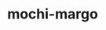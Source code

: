 ---
title: "mochi-margo"
layout: cache
categories: [package, develop]
meta: {"versions": ["0.15.0"], "compilers": ["gcc@=11.1.0", "gcc@=11.4.0", "gcc@=9.4.0", "oneapi@=2023.2.0", "oneapi@=2024.0.0"], "oss": ["ubuntu20.04", "ubuntu22.04"], "platforms": ["linux"], "targets": ["aarch64", "neoverse_v1", "neoverse_v2", "ppc64le", "x86_64_v3"], "stacks": ["data-vis-sdk", "e4s", "e4s-aarch64", "e4s-neoverse-v2", "e4s-neoverse_v1", "e4s-oneapi", "e4s-power", "root"], "num_specs": 12, "num_specs_by_stack": {"e4s-neoverse_v1": 1, "root": 12, "e4s-power": 2, "data-vis-sdk": 2, "e4s": 2, "e4s-oneapi": 2, "e4s-aarch64": 2, "e4s-neoverse-v2": 1}}
spec_details: [{"hash": "nivh3f425mdof73asbavwuki34kgepvu", "compiler": "gcc@=11.4.0", "versions": ["0.15.0"], "os": "ubuntu20.04", "platform": "linux", "target": "neoverse_v1", "variants": ["build_system=autotools"], "stacks": ["e4s-neoverse_v1", "root"], "size": "-", "tarball": "https://binaries.spack.io/develop/build_cache/linux-ubuntu20.04-neoverse_v1/gcc-11.4.0/mochi-margo-0.15.0/linux-ubuntu20.04-neoverse_v1-gcc-11.4.0-mochi-margo-0.15.0-nivh3f425mdof73asbavwuki34kgepvu.spack"}, {"hash": "7ur47j545figwu2oq5tfdpdcecrlkazp", "compiler": "gcc@=9.4.0", "versions": ["0.15.0"], "os": "ubuntu20.04", "platform": "linux", "target": "ppc64le", "variants": ["build_system=autotools"], "stacks": ["e4s-power", "root"], "size": "-", "tarball": "https://binaries.spack.io/develop/build_cache/linux-ubuntu20.04-ppc64le/gcc-9.4.0/mochi-margo-0.15.0/linux-ubuntu20.04-ppc64le-gcc-9.4.0-mochi-margo-0.15.0-7ur47j545figwu2oq5tfdpdcecrlkazp.spack"}, {"hash": "ni7xoi2qf6md6k5xcxtl3cjcortgq3kx", "compiler": "gcc@=9.4.0", "versions": ["0.15.0"], "os": "ubuntu20.04", "platform": "linux", "target": "ppc64le", "variants": ["build_system=autotools"], "stacks": ["e4s-power", "root"], "size": "-", "tarball": "https://binaries.spack.io/develop/build_cache/linux-ubuntu20.04-ppc64le/gcc-9.4.0/mochi-margo-0.15.0/linux-ubuntu20.04-ppc64le-gcc-9.4.0-mochi-margo-0.15.0-ni7xoi2qf6md6k5xcxtl3cjcortgq3kx.spack"}, {"hash": "i44mv5e7oqwa43idfbbjvz42esz6zq4a", "compiler": "gcc@=11.1.0", "versions": ["0.15.0"], "os": "ubuntu20.04", "platform": "linux", "target": "x86_64_v3", "variants": ["build_system=autotools"], "stacks": ["root", "data-vis-sdk"], "size": "-", "tarball": "https://binaries.spack.io/develop/build_cache/linux-ubuntu20.04-x86_64_v3/gcc-11.1.0/mochi-margo-0.15.0/linux-ubuntu20.04-x86_64_v3-gcc-11.1.0-mochi-margo-0.15.0-i44mv5e7oqwa43idfbbjvz42esz6zq4a.spack"}, {"hash": "3s4pu6zvgeki6syfu656u5owbdmytk5m", "compiler": "gcc@=11.1.0", "versions": ["0.15.0"], "os": "ubuntu20.04", "platform": "linux", "target": "x86_64_v3", "variants": ["build_system=autotools"], "stacks": ["root", "data-vis-sdk"], "size": "-", "tarball": "https://binaries.spack.io/develop/build_cache/linux-ubuntu20.04-x86_64_v3/gcc-11.1.0/mochi-margo-0.15.0/linux-ubuntu20.04-x86_64_v3-gcc-11.1.0-mochi-margo-0.15.0-3s4pu6zvgeki6syfu656u5owbdmytk5m.spack"}, {"hash": "jdy2cjr7y6t3ua2wpxhpmwavzoi253ps", "compiler": "gcc@=11.4.0", "versions": ["0.15.0"], "os": "ubuntu20.04", "platform": "linux", "target": "x86_64_v3", "variants": ["build_system=autotools"], "stacks": ["e4s", "root"], "size": "-", "tarball": "https://binaries.spack.io/develop/build_cache/linux-ubuntu20.04-x86_64_v3/gcc-11.4.0/mochi-margo-0.15.0/linux-ubuntu20.04-x86_64_v3-gcc-11.4.0-mochi-margo-0.15.0-jdy2cjr7y6t3ua2wpxhpmwavzoi253ps.spack"}, {"hash": "jjdtn7xruwes4gv7xvrfksr2gwmcyuyh", "compiler": "gcc@=11.4.0", "versions": ["0.15.0"], "os": "ubuntu20.04", "platform": "linux", "target": "x86_64_v3", "variants": ["build_system=autotools"], "stacks": ["e4s", "root"], "size": "-", "tarball": "https://binaries.spack.io/develop/build_cache/linux-ubuntu20.04-x86_64_v3/gcc-11.4.0/mochi-margo-0.15.0/linux-ubuntu20.04-x86_64_v3-gcc-11.4.0-mochi-margo-0.15.0-jjdtn7xruwes4gv7xvrfksr2gwmcyuyh.spack"}, {"hash": "wzulf7gpyahv3wedw3vaiph3gn7ei76c", "compiler": "oneapi@=2023.2.0", "versions": ["0.15.0"], "os": "ubuntu20.04", "platform": "linux", "target": "x86_64_v3", "variants": ["build_system=autotools"], "stacks": ["e4s-oneapi", "root"], "size": "-", "tarball": "https://binaries.spack.io/develop/build_cache/linux-ubuntu20.04-x86_64_v3/oneapi-2023.2.0/mochi-margo-0.15.0/linux-ubuntu20.04-x86_64_v3-oneapi-2023.2.0-mochi-margo-0.15.0-wzulf7gpyahv3wedw3vaiph3gn7ei76c.spack"}, {"hash": "hc7ddi54fofua7o2qp6ikj6fesna6dwd", "compiler": "gcc@=11.4.0", "versions": ["0.15.0"], "os": "ubuntu22.04", "platform": "linux", "target": "aarch64", "variants": ["build_system=autotools"], "stacks": ["root", "e4s-aarch64"], "size": "-", "tarball": "https://binaries.spack.io/develop/build_cache/linux-ubuntu22.04-aarch64/gcc-11.4.0/mochi-margo-0.15.0/linux-ubuntu22.04-aarch64-gcc-11.4.0-mochi-margo-0.15.0-hc7ddi54fofua7o2qp6ikj6fesna6dwd.spack"}, {"hash": "zxv7bu5kqcodhaqqinvjwwxgdd7hjzug", "compiler": "gcc@=11.4.0", "versions": ["0.15.0"], "os": "ubuntu22.04", "platform": "linux", "target": "aarch64", "variants": ["build_system=autotools"], "stacks": ["root", "e4s-aarch64"], "size": "-", "tarball": "https://binaries.spack.io/develop/build_cache/linux-ubuntu22.04-aarch64/gcc-11.4.0/mochi-margo-0.15.0/linux-ubuntu22.04-aarch64-gcc-11.4.0-mochi-margo-0.15.0-zxv7bu5kqcodhaqqinvjwwxgdd7hjzug.spack"}, {"hash": "dv7s7sg55vfwdyjg4ngsk4rnucn5f2vq", "compiler": "gcc@=11.4.0", "versions": ["0.15.0"], "os": "ubuntu22.04", "platform": "linux", "target": "neoverse_v2", "variants": ["build_system=autotools"], "stacks": ["e4s-neoverse-v2", "root"], "size": "-", "tarball": "https://binaries.spack.io/develop/build_cache/linux-ubuntu22.04-neoverse_v2/gcc-11.4.0/mochi-margo-0.15.0/linux-ubuntu22.04-neoverse_v2-gcc-11.4.0-mochi-margo-0.15.0-dv7s7sg55vfwdyjg4ngsk4rnucn5f2vq.spack"}, {"hash": "grps2drxcsumqpjuqcwfvg27bwqphvh5", "compiler": "oneapi@=2024.0.0", "versions": ["0.15.0"], "os": "ubuntu22.04", "platform": "linux", "target": "x86_64_v3", "variants": ["build_system=autotools"], "stacks": ["e4s-oneapi", "root"], "size": "-", "tarball": "https://binaries.spack.io/develop/build_cache/linux-ubuntu22.04-x86_64_v3/oneapi-2024.0.0/mochi-margo-0.15.0/linux-ubuntu22.04-x86_64_v3-oneapi-2024.0.0-mochi-margo-0.15.0-grps2drxcsumqpjuqcwfvg27bwqphvh5.spack"}]
---